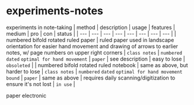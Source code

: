 # experiments-notes
experiments in note-taking
| method | description | usage | features | medium | pro | con | status |
| --- | --- | --- | --- | --- | --- | --- | --- |
| numbered bifold rotated ruled paper | ruled paper used in landscape orientation for easier hand movement and drawing of arrows to earlier notes, w/ page numbers on upper right corners | `class notes` | `numbered` `dated` `optimal for hand movement` | `paper` | see description | easy to lose | `obsoleted` |
| numbered bifold rotated ruled notebook | same as above, but harder to lose | `class notes` | `numbered` `dated` `optimal for hand movement` `bound` | `paper` | same as above | requires daily scanning/digitization to ensure it's not lost | `in use` |

paper
electronic
